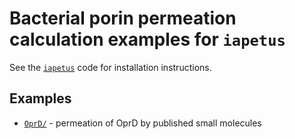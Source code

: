 # Bacterial porin permeation calculation examples for `iapetus`

See the [`iapetus`](http://github.com/choderalab/iapetus) code for installation instructions.

## Examples

* [`OprD/`](https://github.com/choderalab/iapetus-examples/tree/master/OprD) - permeation of OprD by published small molecules
